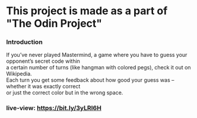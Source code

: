 # This project is made as a part of "The Odin Project"

### Introduction
If you’ve never played Mastermind, a game where you have to guess your opponent’s secret code within <br>
a certain number of turns (like hangman with colored pegs), check it out on Wikipedia. <br>
Each turn you get some feedback about how good your guess was – whether it was exactly correct <br>
or just the correct color but in the wrong space.

### live-view: https://bit.ly/3yLRI6H
